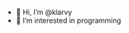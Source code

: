- 👋 Hi, I’m @klarvy
- 👀 I’m interested in programming

<!---
klarvy/klarvy is a ✨ special ✨ repository because its `README.md` (this file) appears on your GitHub profile.
You can click the Preview link to take a look at your changes.
--->
